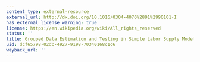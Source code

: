 ```yaml
---
content_type: external-resource
external_url: http://dx.doi.org/10.1016/0304-4076%2891%2990101-I
has_external_license_warning: true
license: https://en.wikipedia.org/wiki/All_rights_reserved
status: ''
title: Grouped Data Estimation and Testing in Simple Labor Supply Models
uid: dcf65798-02dc-4927-9198-70340168c1c6
wayback_url: ''
---
```

